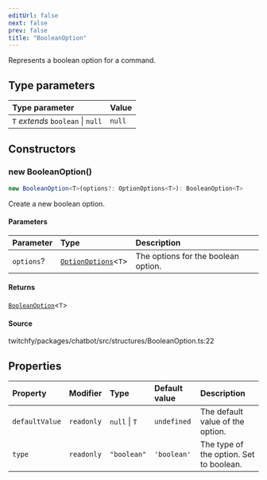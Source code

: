 ```yaml
---
editUrl: false
next: false
prev: false
title: "BooleanOption"
---
```


Represents a boolean option for a command.

## Type parameters

| Type parameter | Value |
| :------ | :------ |
| `T` *extends* `boolean` \| `null` | `null` |

## Constructors

### new BooleanOption()

```ts
new BooleanOption<T>(options?: OptionOptions<T>): BooleanOption<T>
```

Create a new boolean option.

#### Parameters

| Parameter | Type | Description |
| :------ | :------ | :------ |
| `options`? | [`OptionOptions`](/api/chatbot/interfaces/optionoptions/)\<`T`\> | The options for the boolean option. |

#### Returns

[`BooleanOption`](/api/chatbot/classes/booleanoption/)\<`T`\>

#### Source

twitchfy/packages/chatbot/src/structures/BooleanOption.ts:22

## Properties

| Property | Modifier | Type | Default value | Description |
| :------ | :------ | :------ | :------ | :------ |
| `defaultValue` | `readonly` | `null` \| `T` | `undefined` | The default value of the option. |
| `type` | `readonly` | `"boolean"` | `'boolean'` | The type of the option. Set to boolean. |
